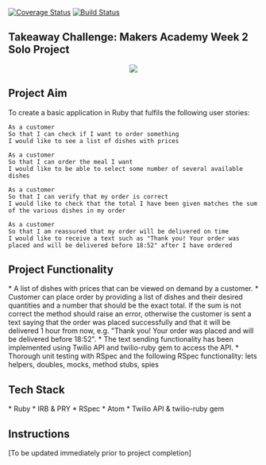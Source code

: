 [![Coverage Status](https://coveralls.io/repos/github/awye765/takeaway-challenge/badge.svg?branch=master)](https://coveralls.io/github/awye765/takeaway-challenge?branch=master) [![Build Status](https://travis-ci.org/awye765/takeaway-challenge.svg?branch=master)](https://travis-ci.org/awye765/takeaway-challenge)

<h2>Takeaway Challenge: Makers Academy Week 2 Solo Project</h2>

<p align="center">
  <img src="http://hungryhouse.co.uk/wp-content/uploads/2013/12/order-takeaway-christmas-day-620x350.jpg">
</p>

<h2>Project Aim</h2>

To create a basic application in Ruby that fulfils the following user stories:

```
As a customer
So that I can check if I want to order something
I would like to see a list of dishes with prices

As a customer
So that I can order the meal I want
I would like to be able to select some number of several available dishes

As a customer
So that I can verify that my order is correct
I would like to check that the total I have been given matches the sum of the various dishes in my order

As a customer
So that I am reassured that my order will be delivered on time
I would like to receive a text such as "Thank you! Your order was placed and will be delivered before 18:52" after I have ordered
```

<h2>Project Functionality</h2>
* A list of dishes with prices that can be viewed on demand by a customer.
* Customer can place order by providing a list of dishes and their desired quantities and a number that should be the exact total. If the sum is not correct the method should raise an error, otherwise the customer is sent a text saying that the order was placed successfully and that it will be delivered 1 hour from now, e.g. "Thank you! Your order was placed and will be delivered before 18:52".
* The text sending functionality has been implemented using Twilio API and twilio-ruby gem to access the API.
* Thorough unit testing with RSpec and the following RSpec functionality: lets helpers, doubles, mocks, method stubs, spies

<h2>Tech Stack</h2>
* Ruby
* IRB & PRY
* RSpec
* Atom
* Twilio API & twilio-ruby gem

<h2>Instructions</h2>

[To be updated immediately prior to project completion]
